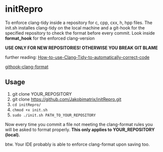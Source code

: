 # initRepro

To enforce clang-tidy inside a repository for c, cpp, cxx, h, hpp files.
The init.sh installes clang-tidy on the local machine and a git-hook for the specified repository to check the format before every commit.
Look inside **format_hook** for the enforced clang-version

**USE ONLY FOR NEW REPOSITORIES! OTHERWISE YOU BREAK GIT BLAME**

further reading:
[How-to-use-Clang-Tidy-to-automatically-correct-code](https://github.com/KratosMultiphysics/Kratos/wiki/How-to-use-Clang-Tidy-to-automatically-correct-code)

[githook-clang-format](https://github.com/andrewseidl/githook-clang-format)

## Usage
1. git clone YOUR_REPOSITORY
2. git clone https://github.com/Jakobimatrix/initRepro.git 
3. `cd initRepro/`
4. `chmod +x init.sh`
5. `sudo ./init.sh PATH_TO_YOUR_REPOSITORY`
   
Now every time you commit a file not meeting the clang-format rules you will be asked to format properly.
**This only applies to YOUR_REPOSITORY (local).**

btw. Your IDE probably is able to enforce clang-format upon saving too.
